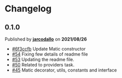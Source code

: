 # Changelog

## 0.1.0
Published by **[jarcodallo](https://github.com/jarcodallo)** on **2021/08/26**
- [#6f3ccfb](https://github.com/blockcoders/nestjs-matic/commit/6f3ccfbd82af6689c4cd7124d3ae5bd89efeb673) Update Matic constructor
- [#54](https://github.com/jarcodallo/nestjs-ethers/pull/54) Fixing few details of readme file
- [#53](https://github.com/jarcodallo/nestjs-ethers/pull/53) Updating the readme file.
- [#50](https://github.com/jarcodallo/nestjs-ethers/pull/50) Related to providers task.
- [#45](https://github.com/jarcodallo/nestjs-ethers/pull/45) Matic decorator, utils, constants and interface